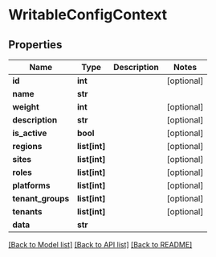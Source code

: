 # WritableConfigContext

## Properties
Name | Type | Description | Notes
------------ | ------------- | ------------- | -------------
**id** | **int** |  | [optional] 
**name** | **str** |  | 
**weight** | **int** |  | [optional] 
**description** | **str** |  | [optional] 
**is_active** | **bool** |  | [optional] 
**regions** | **list[int]** |  | [optional] 
**sites** | **list[int]** |  | [optional] 
**roles** | **list[int]** |  | [optional] 
**platforms** | **list[int]** |  | [optional] 
**tenant_groups** | **list[int]** |  | [optional] 
**tenants** | **list[int]** |  | [optional] 
**data** | **str** |  | 

[[Back to Model list]](../README.md#documentation-for-models) [[Back to API list]](../README.md#documentation-for-api-endpoints) [[Back to README]](../README.md)


